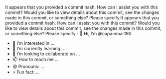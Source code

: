 It appears that you provided a commit hash. How can I assist you with this commit? Would you like to view details about this commit, see the changes made in this commit, or something else? Please specify.It appears that you provided a commit hash. How can I assist you with this commit? Would you like to view details about this commit, see the changes made in this commit, or something else? Please specify.- 👋 Hi, I’m @capammar190
- 👀 I’m interested in ...
- 🌱 I’m currently learning ...
- 💞️ I’m looking to collaborate on ...
- 📫 How to reach me ...
- 😄 Pronouns: ...
- ⚡ Fun fact: ...

<!---
capammar190/capammar190 is a ✨ special ✨ repository because its `README.md` (this file) appears on your GitHub profile.
You can click the Preview link to take a look at your changes.
--->
